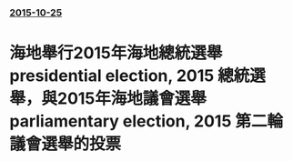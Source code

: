 ### [2015-10-25](/news/2015/10/25/index.md)

##### 
# 海地舉行2015年海地總統選舉 presidential election, 2015 總統選舉，與2015年海地議會選舉 parliamentary election, 2015 第二輪議會選舉的投票



